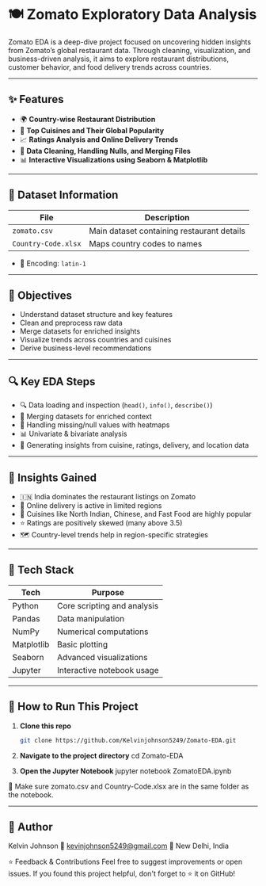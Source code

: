 # 🍽️ Zomato Exploratory Data Analysis

Zomato EDA is a deep-dive project focused on uncovering hidden insights from Zomato’s global restaurant data. Through cleaning, visualization, and business-driven analysis, it aims to explore restaurant distributions, customer behavior, and food delivery trends across countries.

---

## ✨ Features

- 🌍 **Country-wise Restaurant Distribution**
- 🍲 **Top Cuisines and Their Global Popularity**
- 📈 **Ratings Analysis and Online Delivery Trends**
- 🧹 **Data Cleaning, Handling Nulls, and Merging Files**
- 📊 **Interactive Visualizations using Seaborn & Matplotlib**

---

## 📁 Dataset Information

| File              | Description                                 |
|------------------|---------------------------------------------|
| `zomato.csv`      | Main dataset containing restaurant details |
| `Country-Code.xlsx` | Maps country codes to names                |

- 📄 Encoding: `latin-1`

---

## 🎯 Objectives

- Understand dataset structure and key features
- Clean and preprocess raw data
- Merge datasets for enriched insights
- Visualize trends across countries and cuisines
- Derive business-level recommendations

---

## 🔍 Key EDA Steps

- 🔍 Data loading and inspection (`head()`, `info()`, `describe()`)
- 🔄 Merging datasets for enriched context
- 🧼 Handling missing/null values with heatmaps
- 📊 Univariate & bivariate analysis
- 🧠 Generating insights from cuisine, ratings, delivery, and location data

---

## 🧠 Insights Gained

- 🇮🇳 India dominates the restaurant listings on Zomato
- 🚚 Online delivery is active in limited regions
- 🍕 Cuisines like North Indian, Chinese, and Fast Food are highly popular
- ⭐ Ratings are positively skewed (many above 3.5)
- 🗺️ Country-level trends help in region-specific strategies

---

## 🔧 Tech Stack

| Tech      | Purpose                     |
|-----------|-----------------------------|
| Python    | Core scripting and analysis |
| Pandas    | Data manipulation           |
| NumPy     | Numerical computations      |
| Matplotlib| Basic plotting              |
| Seaborn   | Advanced visualizations     |
| Jupyter   | Interactive notebook usage  |

---

## 🚀 How to Run This Project

1. **Clone this repo**
   ```bash
   git clone https://github.com/Kelvinjohnson5249/Zomato-EDA.git
   ```
   
2. **Navigate to the project directory**
   cd Zomato-EDA

3. **Open the Jupyter Notebook**
   jupyter notebook ZomatoEDA.ipynb 

📌 Make sure zomato.csv and Country-Code.xlsx are in the same folder as the notebook.

---

## 👤 Author
Kelvin Johnson
📧 kevinjohnson5249@gmail.com
📍 New Delhi, India


⭐️ Feedback & Contributions
Feel free to suggest improvements or open issues.
If you found this project helpful, don't forget to ⭐ it on GitHub!
